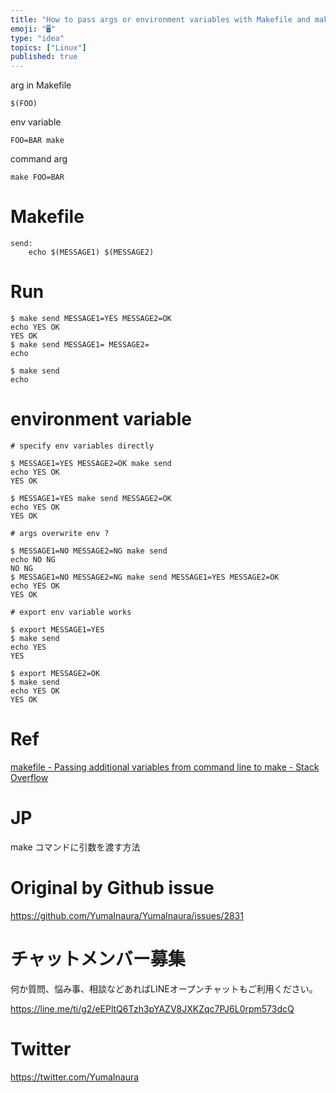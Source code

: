 ```yaml
---
title: "How to pass args or environment variables with Makefile and make comma"
emoji: "🖥"
type: "idea"
topics: ["Linux"]
published: true
---
```


arg in Makefile

`$(FOO)` 

env variable

`FOO=BAR make`

command arg

`make FOO=BAR`

# Makefile

```
send:
	echo $(MESSAGE1) $(MESSAGE2)
```

# Run

```
$ make send MESSAGE1=YES MESSAGE2=OK
echo YES OK
YES OK
$ make send MESSAGE1= MESSAGE2=
echo

$ make send
echo
```

# environment variable

```
# specify env variables directly

$ MESSAGE1=YES MESSAGE2=OK make send
echo YES OK
YES OK

$ MESSAGE1=YES make send MESSAGE2=OK
echo YES OK
YES OK

# args overwrite env ?

$ MESSAGE1=NO MESSAGE2=NG make send
echo NO NG
NO NG
$ MESSAGE1=NO MESSAGE2=NG make send MESSAGE1=YES MESSAGE2=OK
echo YES OK
YES OK

# export env variable works

$ export MESSAGE1=YES
$ make send
echo YES
YES

$ export MESSAGE2=OK
$ make send
echo YES OK
YES OK
```

# Ref

[makefile - Passing additional variables from command line to make - Stack Overflow](https://stackoverflow.com/questions/2826029/passing-additional-variables-from-command-line-to-make)

# JP

make コマンドに引数を渡す方法


# Original by Github issue

https://github.com/YumaInaura/YumaInaura/issues/2831








<!-- Update From Qiita API -->

# チャットメンバー募集


何か質問、悩み事、相談などあればLINEオープンチャットもご利用ください。

https://line.me/ti/g2/eEPltQ6Tzh3pYAZV8JXKZqc7PJ6L0rpm573dcQ





# Twitter


https://twitter.com/YumaInaura


<!-- Update From Qiita API -->


